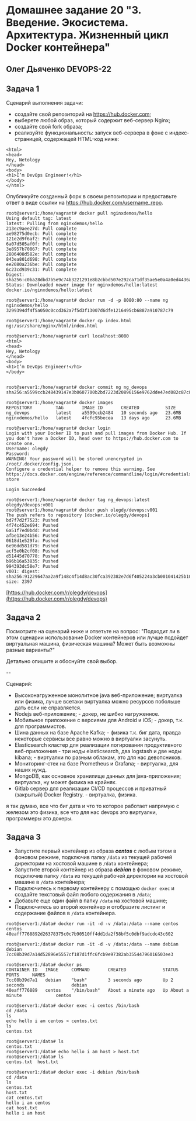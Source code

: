 # Домашнее задание 20 "3. Введение. Экосистема. Архитектура. Жизненный цикл Docker контейнера"

## Олег Дьяченко DEVOPS-22

## Задача 1

Сценарий выполнения задачи:

- создайте свой репозиторий на https://hub.docker.com;
- выберете любой образ, который содержит веб-сервер Nginx;
- создайте свой fork образа;
- реализуйте функциональность:
запуск веб-сервера в фоне с индекс-страницей, содержащей HTML-код ниже:
```
<html>
<head>
Hey, Netology
</head>
<body>
<h1>I’m DevOps Engineer!</h1>
</body>
</html>
```
Опубликуйте созданный форк в своем репозитории и предоставьте ответ в виде ссылки на https://hub.docker.com/username_repo.

```
root@server1:/home/vagrant# docker pull nginxdemos/hello
Using default tag: latest
latest: Pulling from nginxdemos/hello
213ec9aee27d: Pull complete
ae98275d0ecb: Pull complete
121e2d9f6af2: Pull complete
6a07d505af0f: Pull complete
3e8957b70867: Pull complete
2806408d582e: Pull complete
843ea801d698: Pull complete
ee2080a236be: Pull complete
6c23cd939c31: Pull complete
Digest: sha256:c0ba28dbd7b5e9c74b3221291e8b2cbbd507e292ca71df35ae5e0a4a0ed4436a
Status: Downloaded newer image for nginxdemos/hello:latest
docker.io/nginxdemos/hello:latest

root@server1:/home/vagrant# docker run -d -p 8080:80 --name ng nginxdemos/hello
3299394df4f5a050c0ccd362a7f5d3f13007d6dfe1216495cb6887a910787c79

root@server1:/home/vagrant# docker cp index.html ng:/usr/share/nginx/html/index.html

root@server1:/home/vagrant# curl localhost:8080
<html>
<head>
Hey, Netology
</head>
<body>
<h1>I’m DevOps Engineer!</h1>
</body>


root@server1:/home/vagrant# docker commit ng ng_devops
sha256:a5599ccb248439147e3b0607700b2bd7223d20896156e9762dde47ed082c87c8

root@server1:/home/vagrant# docker images
REPOSITORY         TAG       IMAGE ID       CREATED          SIZE
ng_devops          latest    a5599ccb2484   10 seconds ago   23.6MB
nginxdemos/hello   latest    4fcfc95becea   13 days ago      23.6MB

root@server1:/home/vagrant# docker login
Login with your Docker ID to push and pull images from Docker Hub. If you don't have a Docker ID, head over to https://hub.docker.com to create one.
Username: olegdy
Password:
WARNING! Your password will be stored unencrypted in /root/.docker/config.json.
Configure a credential helper to remove this warning. See
https://docs.docker.com/engine/reference/commandline/login/#credentials-store

Login Succeeded

root@server1:/home/vagrant# docker tag ng_devops:latest olegdy/devops:v001
root@server1:/home/vagrant# docker push olegdy/devops:v001
The push refers to repository [docker.io/olegdy/devops]
bd7f7d2f7523: Pushed
4f74c452e694: Pushed
6a51f7ed0bdd: Pushed
afbe13e24b56: Pushed
0618d1e529fa: Pushed
6e96dd581d79: Pushed
acf5e0b2cf08: Pushed
d51445d70778: Pushed
b96b16a53835: Pushed
994393dc58e7: Pushed
v001: digest: sha256:91229647aa2a9f148c4f14d8ac30fca392382e7d6f405224a3cb001041425b10 size: 2397
```

[https://hub.docker.com/r/olegdy/devops](https://hub.docker.com/r/olegdy/devops)

## Задача 2

Посмотрите на сценарий ниже и ответьте на вопрос:
"Подходит ли в этом сценарии использование Docker контейнеров или лучше подойдет виртуальная машина, физическая машина? Может быть возможны разные варианты?"

Детально опишите и обоснуйте свой выбор.

--

Сценарий:

- Высоконагруженное монолитное java веб-приложение; виртуалка или физика, лучше всетаки виртуалка можно ресурсов побольше дать если не справляется. 
- Nodejs веб-приложение; - докер, не шибко нагруженное. 
- Мобильное приложение c версиями для Android и iOS; - докер, т.к. для программистов. 
- Шина данных на базе Apache Kafka; - физика т.к. биг дата, правда некоторые сервисы все равно можно в виртуалки засунуть.
- Elasticsearch кластер для реализации логирования продуктивного веб-приложения - три ноды elasticsearch, два logstash и две ноды kibana; - виртуалки по разным облакам, это для нас девопсников.
- Мониторинг-стек на базе Prometheus и Grafana; - виртуалка, для наших нужд.
- MongoDB, как основное хранилище данных для java-приложения; виртуалка, ну может физика на крайняк.
- Gitlab сервер для реализации CI/CD процессов и приватный (закрытый) Docker Registry. - виртуалка, физика.

я так думаю, все что биг дата и что то которое работает напрямую с железом это физика, все что для нас devops это виртуалки, программеры это докеры.

## Задача 3

- Запустите первый контейнер из образа ***centos*** c любым тэгом в фоновом режиме, подключив папку ```/data``` из текущей рабочей директории на хостовой машине в ```/data``` контейнера;
- Запустите второй контейнер из образа ***debian*** в фоновом режиме, подключив папку ```/data``` из текущей рабочей директории на хостовой машине в ```/data``` контейнера;
- Подключитесь к первому контейнеру с помощью ```docker exec``` и создайте текстовый файл любого содержания в ```/data```;
- Добавьте еще один файл в папку ```/data``` на хостовой машине;
- Подключитесь во второй контейнер и отобразите листинг и содержание файлов в ```/data``` контейнера.


```
root@server1:/data# docker run -it -d -v /data:/data --name centos centos
40eaff7768892d26378375c0c7b90510ff4dd1da2f58bf5c0dbf9adcdc43c602

root@server1:/data# docker run -it -d -v /data:/data --name debian debian
7cc08b39d7a14d52896e5557cf187d1ffc6fcb9e97382ab35544796016503ee3

root@server1:/data# docker ps
CONTAINER ID   IMAGE     COMMAND       CREATED              STATUS              PORTS     NAMES
7cc08b39d7a1   debian    "bash"        3 seconds ago        Up 2 seconds                  debian
40eaff776889   centos    "/bin/bash"   About a minute ago   Up About a minute             centos

root@server1:/data# docker exec -i centos /bin/bash
cd /data
ls
echo hello i am centos > centos.txt
ls
centos.txt

root@server1:/data# ls
centos.txt
root@server1:/data# echo hello i am host > host.txt
root@server1:/data# ls
centos.txt  host.txt

root@server1:/data# docker exec -i debian /bin/bash
cd /data
ls
centos.txt
host.txt
cat centos.txt
hello i am centos
cat host.txt
hello i am host
```

